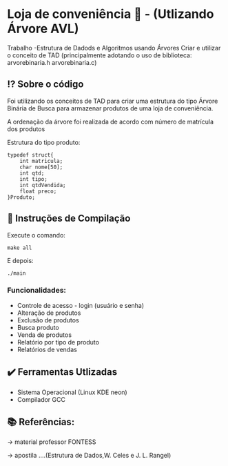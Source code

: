 # Loja de conveniência :shopping_cart: - (Utlizando Árvore AVL)
Trabalho -Estrutura de Dadods e Algoritmos usando Árvores
Criar e utilizar o conceito de TAD (principalmente adotando o uso de biblioteca:
arvorebinaria.h  arvorebinaria.c) 

## :interrobang: Sobre o código

Foi utilizando os conceitos de TAD para criar uma estrutura do tipo Árvore Binária de Busca para armazenar produtos de uma loja de conveniência. 

A ordenação da árvore foi realizada de acordo com número de matrícula dos produtos

Estrutura do tipo produto:


```
typedef struct{
    int matricula;
    char nome[50];
    int qtd;
    int tipo;
    int qtdVendida;
    float preco;
}Produto;

```


##  :wrench: Instruções de Compilação

Execute o comando:

```
make all
```

E depois:

```
./main
```

### Funcionalidades:

* Controle de acesso - login (usuário e senha)
* Alteração de produtos
* Exclusão de produtos
* Busca produto 
* Venda de produtos    
* Relatório por tipo de produto 
* Relatórios de vendas 


##  :heavy_check_mark: Ferramentas Utlizadas

* Sistema Operacional (Linux KDE neon)
* Compilador GCC 

## :books: Referências:

-> material professor FONTESS

-> apostila ....(Estrutura de Dados,W. Celes e J. L. Rangel)


